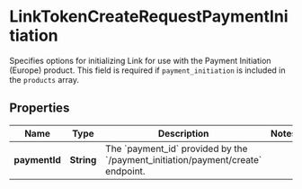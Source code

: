 

# LinkTokenCreateRequestPaymentInitiation

Specifies options for initializing Link for use with the Payment Initiation (Europe) product. This field is required if `payment_initiation` is included in the `products` array.

## Properties

| Name | Type | Description | Notes |
|------------ | ------------- | ------------- | -------------|
|**paymentId** | **String** | The &#x60;payment_id&#x60; provided by the &#x60;/payment_initiation/payment/create&#x60; endpoint. |  |



